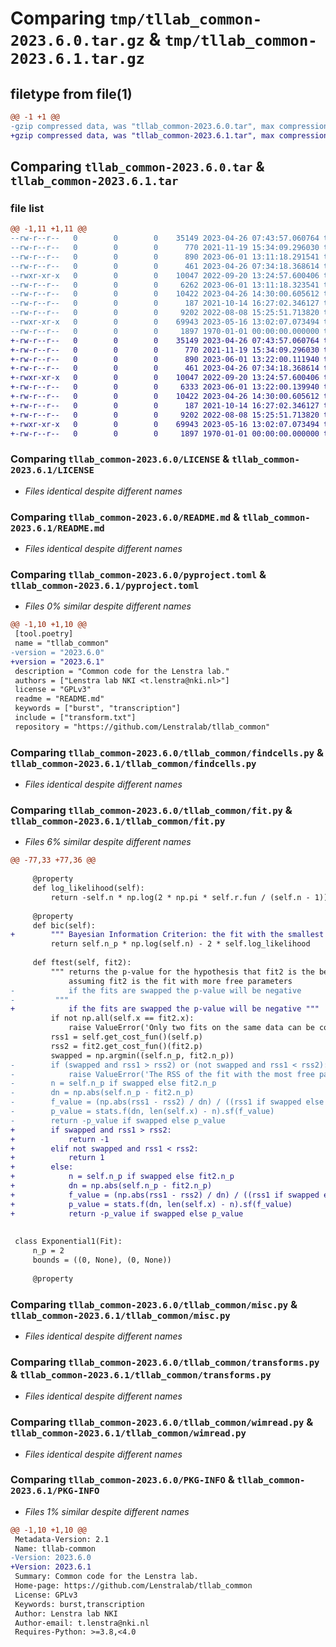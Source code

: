 # Comparing `tmp/tllab_common-2023.6.0.tar.gz` & `tmp/tllab_common-2023.6.1.tar.gz`

## filetype from file(1)

```diff
@@ -1 +1 @@
-gzip compressed data, was "tllab_common-2023.6.0.tar", max compression
+gzip compressed data, was "tllab_common-2023.6.1.tar", max compression
```

## Comparing `tllab_common-2023.6.0.tar` & `tllab_common-2023.6.1.tar`

### file list

```diff
@@ -1,11 +1,11 @@
--rw-r--r--   0        0        0    35149 2023-04-26 07:43:57.060764 tllab_common-2023.6.0/LICENSE
--rw-r--r--   0        0        0      770 2021-11-19 15:34:09.296030 tllab_common-2023.6.0/README.md
--rw-r--r--   0        0        0      890 2023-06-01 13:11:18.291541 tllab_common-2023.6.0/pyproject.toml
--rw-r--r--   0        0        0      461 2023-04-26 07:34:18.368614 tllab_common-2023.6.0/tllab_common/__init__.py
--rwxr-xr-x   0        0        0    10047 2022-09-20 13:24:57.600406 tllab_common-2023.6.0/tllab_common/findcells.py
--rw-r--r--   0        0        0     6262 2023-06-01 13:11:18.323541 tllab_common-2023.6.0/tllab_common/fit.py
--rw-r--r--   0        0        0    10422 2023-04-26 14:30:00.605612 tllab_common-2023.6.0/tllab_common/misc.py
--rw-r--r--   0        0        0      187 2021-10-14 16:27:02.346127 tllab_common-2023.6.0/tllab_common/transform.txt
--rw-r--r--   0        0        0     9202 2022-08-08 15:25:51.713820 tllab_common-2023.6.0/tllab_common/transforms.py
--rwxr-xr-x   0        0        0    69943 2023-05-16 13:02:07.073494 tllab_common-2023.6.0/tllab_common/wimread.py
--rw-r--r--   0        0        0     1897 1970-01-01 00:00:00.000000 tllab_common-2023.6.0/PKG-INFO
+-rw-r--r--   0        0        0    35149 2023-04-26 07:43:57.060764 tllab_common-2023.6.1/LICENSE
+-rw-r--r--   0        0        0      770 2021-11-19 15:34:09.296030 tllab_common-2023.6.1/README.md
+-rw-r--r--   0        0        0      890 2023-06-01 13:22:00.111940 tllab_common-2023.6.1/pyproject.toml
+-rw-r--r--   0        0        0      461 2023-04-26 07:34:18.368614 tllab_common-2023.6.1/tllab_common/__init__.py
+-rwxr-xr-x   0        0        0    10047 2022-09-20 13:24:57.600406 tllab_common-2023.6.1/tllab_common/findcells.py
+-rw-r--r--   0        0        0     6333 2023-06-01 13:22:00.139940 tllab_common-2023.6.1/tllab_common/fit.py
+-rw-r--r--   0        0        0    10422 2023-04-26 14:30:00.605612 tllab_common-2023.6.1/tllab_common/misc.py
+-rw-r--r--   0        0        0      187 2021-10-14 16:27:02.346127 tllab_common-2023.6.1/tllab_common/transform.txt
+-rw-r--r--   0        0        0     9202 2022-08-08 15:25:51.713820 tllab_common-2023.6.1/tllab_common/transforms.py
+-rwxr-xr-x   0        0        0    69943 2023-05-16 13:02:07.073494 tllab_common-2023.6.1/tllab_common/wimread.py
+-rw-r--r--   0        0        0     1897 1970-01-01 00:00:00.000000 tllab_common-2023.6.1/PKG-INFO
```

### Comparing `tllab_common-2023.6.0/LICENSE` & `tllab_common-2023.6.1/LICENSE`

 * *Files identical despite different names*

### Comparing `tllab_common-2023.6.0/README.md` & `tllab_common-2023.6.1/README.md`

 * *Files identical despite different names*

### Comparing `tllab_common-2023.6.0/pyproject.toml` & `tllab_common-2023.6.1/pyproject.toml`

 * *Files 0% similar despite different names*

```diff
@@ -1,10 +1,10 @@
 [tool.poetry]
 name = "tllab_common"
-version = "2023.6.0"
+version = "2023.6.1"
 description = "Common code for the Lenstra lab."
 authors = ["Lenstra lab NKI <t.lenstra@nki.nl>"]
 license = "GPLv3"
 readme = "README.md"
 keywords = ["burst", "transcription"]
 include = ["transform.txt"]
 repository = "https://github.com/Lenstralab/tllab_common"
```

### Comparing `tllab_common-2023.6.0/tllab_common/findcells.py` & `tllab_common-2023.6.1/tllab_common/findcells.py`

 * *Files identical despite different names*

### Comparing `tllab_common-2023.6.0/tllab_common/fit.py` & `tllab_common-2023.6.1/tllab_common/fit.py`

 * *Files 6% similar despite different names*

```diff
@@ -77,33 +77,36 @@
 
     @property
     def log_likelihood(self):
         return -self.n * np.log(2 * np.pi * self.r.fun / (self.n - 1)) / 2 - (self.n - 1) / 2
 
     @property
     def bic(self):
+        """ Bayesian Information Criterion: the fit with the smallest bic should be the best fit """
         return self.n_p * np.log(self.n) - 2 * self.log_likelihood
 
     def ftest(self, fit2):
         """ returns the p-value for the hypothesis that fit2 is the better fit,
             assuming fit2 is the fit with more free parameters
-            if the fits are swapped the p-value will be negative
-         """
+            if the fits are swapped the p-value will be negative """
         if not np.all(self.x == fit2.x):
             raise ValueError('Only two fits on the same data can be compared.')
         rss1 = self.get_cost_fun()(self.p)
         rss2 = fit2.get_cost_fun()(fit2.p)
         swapped = np.argmin((self.n_p, fit2.n_p))
-        if (swapped and rss1 > rss2) or (not swapped and rss1 < rss2):
-            raise ValueError('The RSS of the fit with the most free parameters should be the smallest.')
-        n = self.n_p if swapped else fit2.n_p
-        dn = np.abs(self.n_p - fit2.n_p)
-        f_value = (np.abs(rss1 - rss2) / dn) / ((rss1 if swapped else rss2) / (len(self.x) - n))
-        p_value = stats.f(dn, len(self.x) - n).sf(f_value)
-        return -p_value if swapped else p_value
+        if swapped and rss1 > rss2:
+            return -1
+        elif not swapped and rss1 < rss2:
+            return 1
+        else:
+            n = self.n_p if swapped else fit2.n_p
+            dn = np.abs(self.n_p - fit2.n_p)
+            f_value = (np.abs(rss1 - rss2) / dn) / ((rss1 if swapped else rss2) / (len(self.x) - n))
+            p_value = stats.f(dn, len(self.x) - n).sf(f_value)
+            return -p_value if swapped else p_value
 
 
 class Exponential1(Fit):
     n_p = 2
     bounds = ((0, None), (0, None))
 
     @property
```

### Comparing `tllab_common-2023.6.0/tllab_common/misc.py` & `tllab_common-2023.6.1/tllab_common/misc.py`

 * *Files identical despite different names*

### Comparing `tllab_common-2023.6.0/tllab_common/transforms.py` & `tllab_common-2023.6.1/tllab_common/transforms.py`

 * *Files identical despite different names*

### Comparing `tllab_common-2023.6.0/tllab_common/wimread.py` & `tllab_common-2023.6.1/tllab_common/wimread.py`

 * *Files identical despite different names*

### Comparing `tllab_common-2023.6.0/PKG-INFO` & `tllab_common-2023.6.1/PKG-INFO`

 * *Files 1% similar despite different names*

```diff
@@ -1,10 +1,10 @@
 Metadata-Version: 2.1
 Name: tllab-common
-Version: 2023.6.0
+Version: 2023.6.1
 Summary: Common code for the Lenstra lab.
 Home-page: https://github.com/Lenstralab/tllab_common
 License: GPLv3
 Keywords: burst,transcription
 Author: Lenstra lab NKI
 Author-email: t.lenstra@nki.nl
 Requires-Python: >=3.8,<4.0
```

